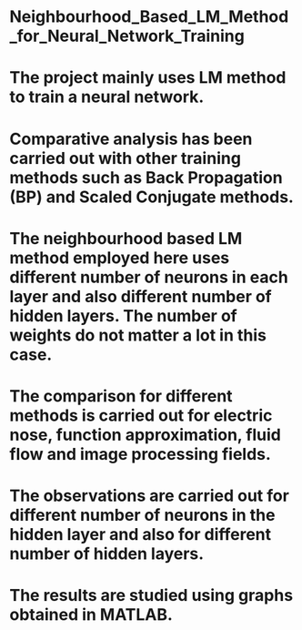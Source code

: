 # Neighbourhood_Based_LM_Method_for_Neural_Network_Training
# The project mainly uses LM method to train a neural network.
# Comparative analysis has been carried out with other training methods such as Back Propagation (BP) and Scaled Conjugate methods.
# The neighbourhood based LM method employed here uses different number of neurons in each layer and also different number of hidden layers. The number of weights do not matter a lot in this case.
# The comparison for different methods is carried out for electric nose, function approximation, fluid flow and image processing fields.
# The observations are carried out for different number of neurons in the hidden layer and also for different number of hidden layers.
# The results are studied using graphs obtained in MATLAB.
